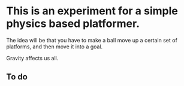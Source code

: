 # This is an experiment for a simple physics based platformer.
The idea will be that you have to make a ball move up a certain set of platforms,
and then move it into a goal.

Gravity affects us all.

## To do
